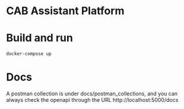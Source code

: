 # CAB Assistant Platform

# Build and run

```
docker-compose up
```


# Docs
A postman collection is under docs/postman_collections, and you can always check the openapi through the URL http://localhost:5000/docs